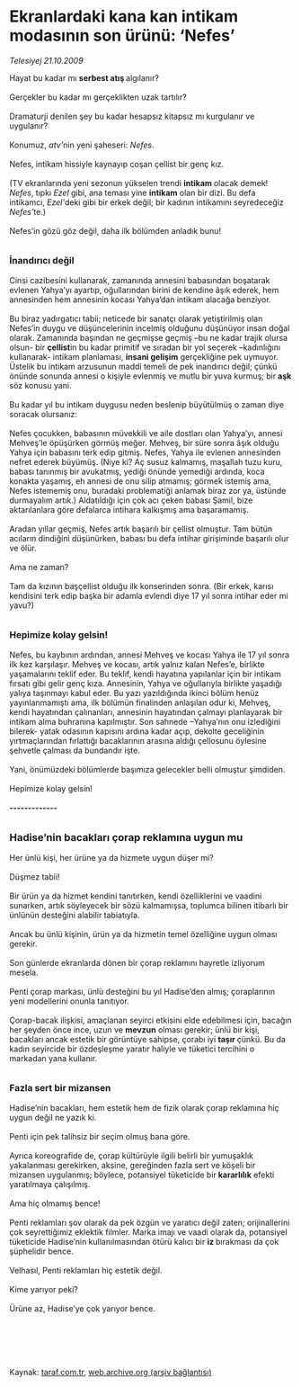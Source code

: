 # Ekranlardaki kana kan intikam modasının son ürünü: ‘Nefes’

*Telesiyej 21.10.2009*

<div class="taraf_structure_2col_1zq">
<div class="margen_n">



 <p>Hayat bu kadar mı <b>serbest atış </b>algılanır? <br/><br/>Gerçekler bu kadar mı gerçeklikten uzak tartılır? <br/><br/>Dramaturji denilen şey bu kadar hesapsız kitapsız mı kurgulanır ve uygulanır? <br/><br/>Konumuz, <i>atv’</i>nin yeni şaheseri: <i>Nefes</i>. <br/><br/>Nefes, intikam hissiyle kaynayıp coşan çellist bir genç kız. <br/><br/>(TV ekranlarında yeni sezonun yükselen trendi <b>intikam </b>olacak demek! <i>Nefes</i>, tıpkı <i>Ezel</i> gibi, ana teması yine <b>intikam</b> olan bir dizi. Bu defa intikamcı, <i>Ezel’</i>deki gibi bir erkek değil; bir kadının intikamını seyredeceğiz <i>Nefes’</i>te.) <br/><br/>Nefes’in gözü göz değil, daha ilk bölümden anladık bunu! <b><br/><br/><br/><font size="3">İnandırıcı değil</font></b> <br/><br/>Cinsi cazibesini kullanarak, zamanında annesini babasından boşatarak evlenen Yahya’yı ayartıp, oğullarından birini de kendine âşık ederek, hem annesinden hem annesinin kocası Yahya’dan intikam alacağa benziyor. <br/><br/>Bu biraz yadırgatıcı tabii; neticede bir sanatçı olarak yetiştirilmiş olan Nefes’in duygu ve düşüncelerinin incelmiş olduğunu düşünüyor insan doğal olarak. Zamanında başından ne geçmişse geçmiş –bu ne kadar trajik olursa olsun- bir <b>çellist</b>in bu kadar primitif ve sıradan bir yol seçerek –kadınlığını kullanarak- intikam planlaması, <b>insani gelişim</b> gerçekliğine pek uymuyor. Üstelik bu intikam arzusunun maddi temeli de pek inandırıcı değil; çünkü önünde sonunda annesi o kişiyle evlenmiş ve mutlu bir yuva kurmuş; bir<b> aşk</b> söz konusu yani. <br/><br/>Bu kadar yıl bu intikam duygusu neden beslenip büyütülmüş o zaman diye soracak olursanız: <br/><br/>Nefes çocukken, babasının müvekkili ve aile dostları olan Yahya’yı, annesi Mehveş’le öpüşürken görmüş meğer. Mehveş, bir süre sonra âşık olduğu Yahya için babasını terk edip gitmiş. Nefes, Yahya ile evlenen annesinden nefret ederek büyümüş. (Niye ki? Aç susuz kalmamış, maşallah tuzu kuru, babası tanınmış bir avukatmış, yediği önünde yemediği ardında, koca konakta yaşamış, eh annesi de onu silip atmamış; görmek istemiş ama, Nefes istememiş onu, buradaki problematiği anlamak biraz zor ya, üstünde durmayalım artık.) Aldatıldığı için çok acı çeken babası Şamil, bize aktarılanlara göre defalarca intihara kalkışmış ama başaramamış. <br/><br/>Aradan yıllar geçmiş, Nefes artık başarılı bir çellist olmuştur. Tam bütün acıların dindiğini düşünürken, babası bu defa intihar girişiminde başarılı olur ve ölür. <br/><br/>Ama ne zaman? <br/><br/>Tam da kızının başçellist olduğu ilk konserinden sonra. (Bir erkek, karısı kendisini terk edip başka bir adamla evlendi diye 17 yıl sonra intihar eder mi yavu?)<b> <br/><br/><br/><font size="3">Hepimize kolay gelsin!</font></b><font size="3"> <br/></font><br/>Nefes, bu kaybının ardından, annesi Mehveş ve kocası Yahya ile 17 yıl sonra ilk kez karşılaşır. Mehveş ve kocası, artık yalnız kalan Nefes’e, birlikte yaşamalarını teklif eder. Bu teklif, kendi hayatına yapılanlar için bir intikam fırsatı gibi gelir genç kıza. Annesinin, Yahya ve oğullarıyla birlikte yaşadığı yalıya taşınmayı kabul eder. Bu yazı yazıldığında ikinci bölüm henüz yayınlanmamıştı ama, ilk bölümün finalinden anlaşılan odur ki, Mehveş, kendi hayatından çalınanları, annesinin hayatından çalmayı planlayarak bir intikam alma buhranına kapılmıştır. Son sahnede –Yahya’nın onu izlediğini bilerek- yatak odasının kapısını ardına kadar açıp, dekolte geceliğinin yırtmaçlarından fırlattığı bacaklarının arasına aldığı çellosunu öylesine şehvetle çalması da bundandır işte. <br/><br/>Yani, önümüzdeki bölümlerde başımıza gelecekler belli olmuştur şimdiden. <br/><br/>Hepimize kolay gelsin!<b> <br/><br/>-------------</b> <br/><br/><br/><font size="4"><strong>Hadise’nin bacakları çorap reklamına uygun mu</strong></font> <br/><br/>Her ünlü kişi, her ürüne ya da hizmete uygun düşer mi? <br/><br/>Düşmez tabii! <br/><br/>Bir ürün ya da hizmet kendini tanıtırken, kendi özelliklerini ve vaadini sunarken, artık söyleyecek bir sözü kalmamışsa, toplumca bilinen itibarlı bir ünlünün desteğini alabilir tabiatıyla. <br/><br/>Ancak bu ünlü kişinin, ürün ya da hizmetin temel özelliğine uygun olması gerekir. <br/><br/>Son günlerde ekranlarda dönen bir çorap reklamını hayretle izliyorum mesela. <br/><br/>Penti çorap markası, ünlü desteğini bu yıl Hadise’den almış; çoraplarının yeni modellerini onunla tanıtıyor. <br/><br/>Çorap-bacak ilişkisi, amaçlanan seyirci etkisini elde edebilmesi için, bacağın her şeyden önce ince, uzun ve <b>mevzun</b> olması gerekir; ünlü bir kişi, bacakları ancak estetik bir görüntüye sahipse, çorabı iyi <b>taşır </b>çünkü. Bu da kadın seyircide bir özdeşleşme yaratır haliyle ve tüketici tercihini o markadan yana kullanır.<b> <br/><br/><br/><font size="3">Fazla sert bir mizansen</font></b> <br/><br/>Hadise’nin bacakları, hem estetik hem de fizik olarak çorap reklamına hiç uygun değil ne yazık ki. <br/><br/>Penti için pek talihsiz bir seçim olmuş bana göre. <br/><br/>Ayrıca koreografide de, çorap kültürüyle ilgili belirli bir yumuşaklık yakalanması gerekirken, aksine, gereğinden fazla sert ve köşeli bir mizansen uygulanmış; böylece, potansiyel tüketicide bir<b> kararlılık</b> efekti yaratılmaya çalışılmış. <br/><br/>Ama hiç olmamış bence! <br/><br/>Penti reklamları şov olarak da pek özgün ve yaratıcı değil zaten; orijinallerini çok seyrettiğimiz eklektik filmler. Marka imajı ve vaadi olarak da, potansiyel tüketicide Hadise’nin kullanılmasından ötürü kalıcı bir <b>iz </b>bırakması da çok şüphelidir bence. <br/><br/>Velhasıl, Penti reklamları hiç estetik değil. <br/><br/>Kime yarıyor peki? <br/><br/>Ürüne az, Hadise’ye çok yarıyor bence.</p>
<br/>
<br/>
<br/>



<br/>


<div id="taraf_not">
</div>

</div>


</div>

Kaynak: [taraf.com.tr](http://taraf.com.tr:80/makale/8060.htm), [web.archive.org (arşiv bağlantısı)](http://web.archive.org/web/20100104021257/http://taraf.com.tr:80/makale/8060.htm)

